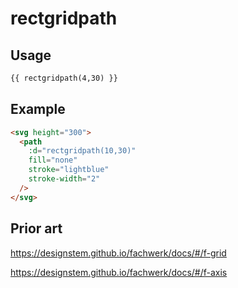 # rectgridpath

## Usage

```md
{{ rectgridpath(4,30) }}
```

## Example

```md
<svg height="300">
  <path
    :d="rectgridpath(10,30)"
    fill="none"
    stroke="lightblue"
    stroke-width="2"
  />
</svg>
```

## Prior art

https://designstem.github.io/fachwerk/docs/#/f-grid

https://designstem.github.io/fachwerk/docs/#/f-axis
